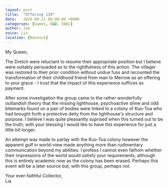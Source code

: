 ```yaml
---
layout: post
title:  "Offering 139"
date:   2020-08-11 00:00:00 +0000
categories: [Games, D&D, EBAC]
author: Joe
voice: Lia
location: [Bannock]
---
```

My Queen,

The Dretch were reluctant to resume their appropriate position but I believe were suitably persuaded as to the rightfulness of this action. The villager was restored to their prior condition without undue fuss and recounted the transformation of their childhood friend from man to Merrow as an offering to your grace - I trust that the impact of this experience suffices as payment.

After some investigation the group came to the rather wonderfully outlandish theory that the missing lighthouse, psychoactive slime and odd bitemarks found on a pair of bodies were linked to a colony of Kuo-Toa who had brought forth a protective deity from the lighthouse's structure and purpose. I believe I was quite pleasantly suprised when this turned out to be the truth; with your blessing I would like to have this experience for just a little bit longer.<!-- more -->

An attempt was made to parlay with the Kuo-Toa colony however the apparent gulf in world-view made anything more than rudimentary communication beyond my abilities. I profess I cannot even fathom whether their impressions of the world would satisfy your requirements, although this is entirely academic now as the colony has been erased. Perhaps this event will be a later source but, with this group, perhaps not.

Your ever-faithful Collector,  
Lia